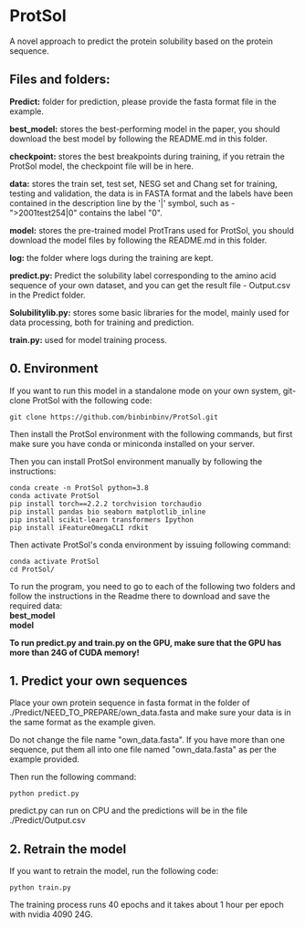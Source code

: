 # ProtSol

A novel approach to predict  the protein solubility based on the protein sequence.  

## Files and folders:  

**Predict:** folder for prediction, please provide the fasta format file in the example.  

**best_model:** stores the best-performing model in the paper, you should download the best model by following the README.md in this folder.  

**checkpoint:** stores the best breakpoints during training, if you retrain the ProtSol model, the checkpoint file will be in here.  

**data:**  stores the train set, test set, NESG set and Chang set for training, testing and validation, the data is in FASTA format and the labels have been contained in the description line by the '|' symbol, such as - ">2001test254|0" contains the label "0".  

**model:** stores the pre-trained model ProtTrans used for ProtSol, you should download the model files by following the README.md in this folder.  

**log:** the folder where logs during the training are kept.  

**predict.py:** Predict the solubility label corresponding to the amino acid sequence of your own dataset, and you can get the result file - Output.csv in the Predict folder.  

**Solubilitylib.py:**  stores some basic libraries for the model, mainly used for data processing, both for training and prediction.  

**train.py:** used for model training process.

## 0. Environment

If you want to run this model in a standalone mode on your own system, git-clone ProtSol with the following code:

```shell
git clone https://github.com/binbinbinv/ProtSol.git
```

Then install the ProtSol environment with the following commands, but first make sure you have conda or miniconda installed on your server.

Then you can install ProtSol environment manually by following the instructions:

```shell
conda create -n ProtSol python=3.8
conda activate ProtSol
pip install torch==2.2.2 torchvision torchaudio
pip install pandas bio seaborn matplotlib_inline
pip install scikit-learn transformers Ipython
pip install iFeatureOmegaCLI rdkit
```

Then activate ProtSol's conda environment by issuing following command:

```shell
conda activate ProtSol
cd ProtSol/
```

To run the program, you need to go to each of the following two folders and follow the instructions in the Readme there to download and save the required data:  
**best_model**  
**model**

**To run predict.py and train.py on the GPU, make sure that the GPU has more than 24G of CUDA memory!** 

## 1. Predict your own sequences

Place your own protein sequence in fasta format in the folder of ./Predict/NEED_TO_PREPARE/own_data.fasta and make sure your data is in the same format as the example given.

Do not change the file name "own_data.fasta". If you have more than one sequence, put them all into one file named "own_data.fasta" as per the example provided.

Then run the following command:

```shell
python predict.py
```

predict.py can run on CPU and the predictions will be in the file ./Predict/Output.csv

## 2. Retrain the model

If you want to retrain the model, run the following code:

```shell
python train.py
```

The training process runs 40 epochs and it takes about 1 hour per epoch with nvidia 4090 24G.
